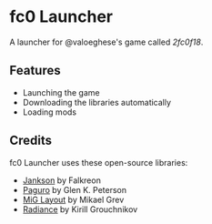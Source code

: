 # fc0 Launcher

A launcher for @valoeghese's game called *2fc0f18*.

## Features

- Launching the game
- Downloading the libraries automatically
- Loading mods

## Credits

fc0 Launcher uses these open-source libraries:

- [Jankson](https://github.com/falkreon/Jankson) by Falkreon
- [Paguro](https://github.com/GlenKPeterson/Paguro) by Glen K. Peterson
- [MiG Layout](https://github.com/mikaelgrev/miglayout) by Mikael Grev
- [Radiance](https://github.com/kirill-grouchnikov/radiance/) by Kirill Grouchnikov
